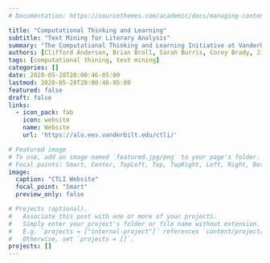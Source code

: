 ```yaml
---
# Documentation: https://sourcethemes.com/academic/docs/managing-content/

title: "Computational Thinking and Learning"
subtitle: "Text Mining for Literary Analysis"
summary: "The Computational Thinking and Learning Initiative at Vanderbilt University fosters computational thinking across the curriculum. Among its pilot activities, the CTLI sponsors a working group seeking to make advanced text mining techniques more accessible to students from the humanities and the social sciences."
authors: [Clifford Anderson, Brian Broll, Sarah Burris, Corey Brady, Jim Duran, Mark Schoenfield]
tags: [computational thining, text mining]
categories: []
date: 2020-05-28T20:00:46-05:00
lastmod: 2020-05-28T20:00:46-05:00
featured: false
draft: false
links:
  - icon_pack: fab
    icon: website
    name: Website
    url: 'https://alo.ees.vanderbilt.edu/ctli/'

# Featured image
# To use, add an image named `featured.jpg/png` to your page's folder.
# Focal points: Smart, Center, TopLeft, Top, TopRight, Left, Right, BottomLeft, Bottom, BottomRight.
image:
  caption: "CTLI Website"
  focal_point: "Smart"
  preview_only: false

# Projects (optional).
#   Associate this post with one or more of your projects.
#   Simply enter your project's folder or file name without extension.
#   E.g. `projects = ["internal-project"]` references `content/project/deep-learning/index.md`.
#   Otherwise, set `projects = []`.
projects: []
---
```


